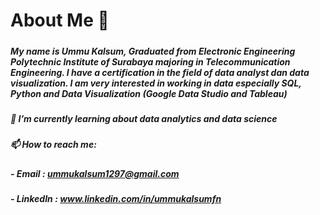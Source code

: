 # About Me 👋 

##### 
##### My name is Ummu Kalsum, Graduated from Electronic Engineering Polytechnic Institute of Surabaya majoring in Telecommunication Engineering. I have a certification in the field of data analyst dan data visualization. I am very interested in working in data especially SQL, Python and Data Visualization (Google Data Studio and Tableau)

##### 📓 I’m currently learning about data analytics and data science
##### 📫 How to reach me: 
##### - Email    : ummukalsum1297@gmail.com
##### - LinkedIn : www.linkedin.com/in/ummukalsumfn



